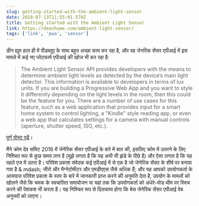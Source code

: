 ```yaml
---
slug: getting-started-with-the-ambient-light-sensor
date: 2018-07-13T11:55:01.570Z
title: Getting started with the Ambient Light Sensor
link: https://deanhume.com/ambient-light-sensor/
tags: ['link', 'pwa', 'sensor']
---
```

डीन ह्यूम हाल ही में पीडब्लूए के साथ बहुत अच्छा काम कर रहा है, और वह जेनरिक सेंसर एपीआई में इस मामले में कई नए प्लेटफार्म एपीआई की खोज भी कर रहा है:

> The Ambient Light Sensor API provides developers with the means to determine ambient light levels as detected by the device&#x2019;s main light detector. This information is available to developers in terms of lux units. If you are building a Progressive Web App and you want to style it differently depending on the light levels in the room, then this could be the feature for you. There are a number of use cases for this feature, such as a web application that provides input for a smart home system to control lighting, a "Kindle" style reading app, or even a web app that calculates settings for a camera with manual controls (aperture, shutter speed, ISO, etc.).
> 
> 


[पूर्ण पोस्ट पढ़ें](https://deanhume.com/ambient-light-sensor/)।

मैंने क्रोम देव समिट 2016 में जेनेरिक सेंसर एपीआई के बारे में बात की, इसलिए क्रोम में उतरने के लिए निश्चित रूप से कुछ समय लगा है (मुझे लगता है कि यह अभी भी झंडे के पीछे है) और ऐसा लगता है कि यह पहले एज में उतरा है। परिवेश प्रकाश संवेदक कई एपीआई में से एक है जो जेनेरिक सेंसर के शीर्ष पर बनाया गया है & mdash; जीरो और मैग्नेटोमीटर और एमडीएएस जैसे अधिक हैं; और यह आपको उपयोगकर्ता के आसपास परिवेश प्रकाश के स्तर के बारे में जानकारी प्राप्त करने की अनुमति देता है, उपयोग के मामलों को खोलने जैसे कि चमक के स्वचालित समायोजन या यहां तक ​​कि उपयोगकर्ता को अंधेरे-मोड थीम पर स्विच करने की पेशकश भी करता है। यह निश्चित रूप से दिलचस्प होगा कि बेस जेनेरिक सेंसर एपीआई वेब अनुभवों को लाएगा।
